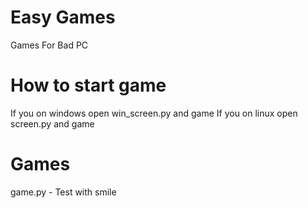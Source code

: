 # Easy Games
Games For Bad PC
# How to start game
If you on windows open win_screen.py and game
If you on linux open screen.py and game
# Games
game.py - Test with smile
